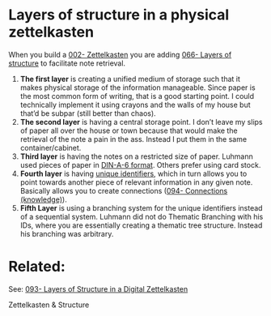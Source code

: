 # Layers of structure in a physical zettelkasten

When you build a [002- Zettelkasten](002-%20Zettelkasten.md) you are adding [066- Layers of structure](066-%20Layers%20of%20structure.md) to facilitate note retrieval.

1. **The first layer** is creating a unified medium of storage such that it makes physical storage of the information manageable. Since paper is the most common form of writing, that is a good starting point. I could technically implement it using crayons and the walls of my house but that’d be subpar (still better than chaos).
2. **The second layer** is having a central storage point. I don’t leave my slips of paper all over the house or town because that would make the retrieval of the note a pain in the ass. Instead I put them in the same container/cabinet.
3. **Third layer** is having the notes on a restricted size of paper. Luhmann used pieces of paper in [DIN-A-6 format](https://niklas-luhmann-archiv.de/nachlass/zettelkasten). Others prefer using card stock. 
4. **Fourth layer** is having [unique identifiers](https://www.wikiwand.com/en/Unique_identifier), which in turn allows you to point towards another piece of relevant information in any given note. Basically allows you to create connections ([094- Connections (knowledge)](094-%20Connections%20(knowledge).md)).
5. **Fifth Layer** is using a branching system for the unique identifiers instead of a sequential system. Luhmann did not do Thematic Branching with his IDs, where you are essentially creating a thematic tree structure. Instead his branching was arbitrary.

# Related:

See:  [093- Layers of Structure in a Digital Zettelkasten](093-%20Layers%20of%20Structure%20in%20a%20Digital%20Zettelkasten.md) 

Zettelkasten & Structure